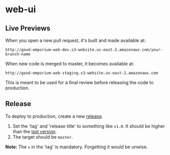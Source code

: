 # web-ui

## Live Previews

When you open a new pull request, it's built and made available at:
```
http://good-emporium-web-dev.s3-website.us-east-2.amazonaws.com/your-branch-name
```

When new code is merged to master, it becomes available at:
```
http://good-emporium-web-staging.s3-website.us-east-2.amazonaws.com
```
This is meant to be used for a final review before releasing the code to production.

## Release

To deploy to production, create a new [release](https://github.com/good-emporium/web-ui/releases/new).
1. Set the 'tag' and 'release title' to something like `v1.0`.
It should be higher than the [last version](https://github.com/good-emporium/web-ui/releases).
2. The target should be `master`.

**Note:** The `v` in the 'tag' is mandatory. Forgetting it would be unwise.
